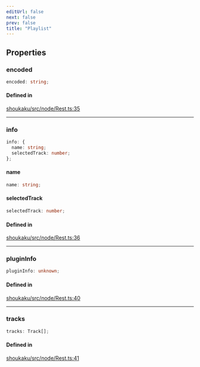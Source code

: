 ```yaml
---
editUrl: false
next: false
prev: false
title: "Playlist"
---
```


## Properties

<a id="encoded" name="encoded"></a>

### encoded

```ts
encoded: string;
```

#### Defined in

[shoukaku/src/node/Rest.ts:35](https://github.com/shipgirlproject/shoukaku/blob/9d5588e950f8b8cbe3cdd5386a275943ff6fdba1/src/node/Rest.ts#L35)

***

<a id="info" name="info"></a>

### info

```ts
info: {
  name: string;
  selectedTrack: number;
};
```

<a id="name" name="name"></a>

#### name

```ts
name: string;
```

<a id="selectedtrack" name="selectedtrack"></a>

#### selectedTrack

```ts
selectedTrack: number;
```

#### Defined in

[shoukaku/src/node/Rest.ts:36](https://github.com/shipgirlproject/shoukaku/blob/9d5588e950f8b8cbe3cdd5386a275943ff6fdba1/src/node/Rest.ts#L36)

***

<a id="plugininfo" name="plugininfo"></a>

### pluginInfo

```ts
pluginInfo: unknown;
```

#### Defined in

[shoukaku/src/node/Rest.ts:40](https://github.com/shipgirlproject/shoukaku/blob/9d5588e950f8b8cbe3cdd5386a275943ff6fdba1/src/node/Rest.ts#L40)

***

<a id="tracks" name="tracks"></a>

### tracks

```ts
tracks: Track[];
```

#### Defined in

[shoukaku/src/node/Rest.ts:41](https://github.com/shipgirlproject/shoukaku/blob/9d5588e950f8b8cbe3cdd5386a275943ff6fdba1/src/node/Rest.ts#L41)
